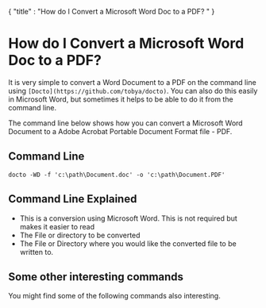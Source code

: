 {
    "title" : "How do I Convert a Microsoft Word Doc to a PDF? " 
}

How do I Convert a Microsoft Word Doc to a PDF?         
==

It is very simple to convert a Word Document to a PDF  on the command line using `[Docto](https://github.com/tobya/docto)`. You can also do this easily in Microsoft Word, but sometimes it helps to be able to do it from the command line.  

The command line below shows how you can convert a Microsoft Word Document to a Adobe Acrobat Portable Document Format file - PDF.

Command Line 
-

    docto -WD -f 'c:\path\Document.doc' -o 'c:\path\Document.PDF'

Command Line Explained 
-

 - This is a conversion using Microsoft Word.  This is not required but makes it easier to read
 - The File or directory to be converted 
 - The File or Directory where you would like the converted file to be written to.



Some other interesting commands
-

You might find some of the following commands also interesting.

    

